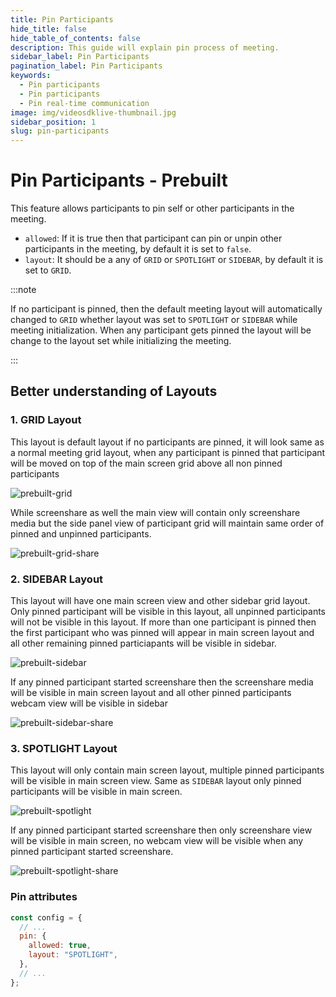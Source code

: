 ```yaml
---
title: Pin Participants
hide_title: false
hide_table_of_contents: false
description: This guide will explain pin process of meeting.
sidebar_label: Pin Participants
pagination_label: Pin Participants
keywords:
  - Pin participants
  - Pin participants
  - Pin real-time communication
image: img/videosdklive-thumbnail.jpg
sidebar_position: 1
slug: pin-participants
---
```


# Pin Participants - Prebuilt

This feature allows participants to pin self or other participants in the meeting.

- `allowed`: If it is true then that participant can pin or unpin other participants in the meeting, by default it is set to `false`.
- `layout`: It should be a any of `GRID` or `SPOTLIGHT` or `SIDEBAR`, by default it is set to `GRID`.

:::note

If no participant is pinned, then the default meeting layout will automatically changed to `GRID` whether layout was set to `SPOTLIGHT` or `SIDEBAR` while meeting initialization. When any participant gets pinned the layout will be change to the layout set while initializing the meeting.

:::

## Better understanding of Layouts

### 1. GRID Layout

This layout is default layout if no participants are pinned, it will look same as a normal meeting grid layout, when any participant is pinned that participant will be moved on top of the main screen grid above all non pinned participants

![prebuilt-grid](/img/prebuilt/prebuilt-grid.png)

While screenshare as well the main view will contain only screenshare media but the side panel view of participant grid will maintain same order of pinned and unpinned participants.

![prebuilt-grid-share](/img/prebuilt/prebuilt-grid-share.png)

### 2. SIDEBAR Layout

This layout will have one main screen view and other sidebar grid layout. Only pinned participant will be visible in this layout, all unpinned participants will not be visible in this layout. If more than one participant is pinned then the first participant who was pinned will appear in main screen layout and all other remaining pinned particiapants will be visible in sidebar.

![prebuilt-sidebar](/img/prebuilt/prebuilt-sidebar.png)

If any pinned participant started screenshare then the screenshare media will be visible in main screen layout and all other pinned participants webcam view will be visible in sidebar

![prebuilt-sidebar-share](/img/prebuilt/prebuilt-sidebar-share.png)

### 3. SPOTLIGHT Layout

This layout will only contain main screen layout, multiple pinned participants will be visible in main screen view. Same as `SIDEBAR` layout only pinned participants will be visible in main screen.

![prebuilt-spotlight](/img/prebuilt/prebuilt-spotlight.png)

If any pinned participant started screenshare then only screenshare view will be visible in main screen, no webcam view will be visible when any pinned participant started screenshare.

![prebuilt-spotlight-share](/img/prebuilt/prebuilt-spotlight-share.png)

### Pin attributes

```js title="index.html"
const config = {
  // ...
  pin: {
    allowed: true,
    layout: "SPOTLIGHT",
  },
  // ...
};
```

